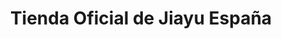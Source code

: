 ---
title: "Tienda Oficial de Jiayu España"
url: /valencia/tienda-oficial-de-jiayu-espana/
shop: Handy
---